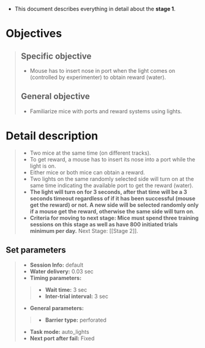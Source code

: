 + This document describes everything in detail about the **stage 1**.

# Objectives

> ## Specific objective
> + Mouse has to insert nose in port when the light comes on (controlled by experimenter) to obtain reward (water).
> ## General objective
> + Familiarize mice with ports and reward systems using lights.

# Detail description

> + Two mice at the same time (on different tracks).
> + To get reward, a mouse has to insert its nose into a port while the light is on.
> + Either mice or both mice can obtain a reward.
> + Two lights on the same randomly selected side will turn on at the same time indicating the available port to get the reward (water).
> + **The light will turn on for 3 seconds, after that time will be a 3 seconds timeout regardless of if it has been successful (mouse get the reward) or not. A new side will be selected randomly only if a mouse get the reward, otherwise the same side will turn on**.
> + **Criteria for moving to next stage: Mice must spend three training sessions on this stage as well as have 800 initiated trials minimum per day.** Next Stage: [[Stage 2]].

## Set parameters

> + **Session Info:** default
> + **Water delivery:** 0.03 sec
> + **Timing parameters:**
>> + **Wait time:** 3 sec
>> + **Inter-trial interval:** 3 sec
> + **General parameters:**
>> + **Barrier type:** perforated
> + **Task mode:** auto_lights
> + **Next port after fail:** Fixed


